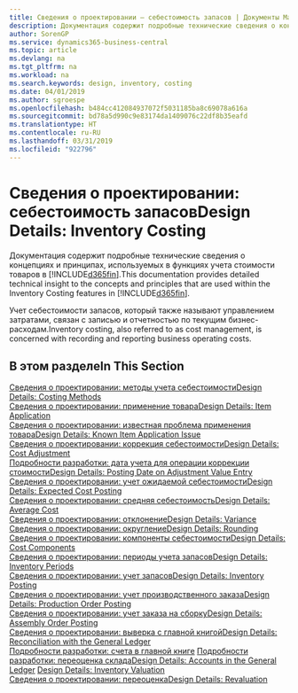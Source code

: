 ```yaml
---
title: Сведения о проектировании — себестоимость запасов | Документы Майкрософт
description: Документация содержит подробные технические сведения о концепциях и принципах, используемых в функциях учета стоимости товаров в Business Central.
author: SorenGP
ms.service: dynamics365-business-central
ms.topic: article
ms.devlang: na
ms.tgt_pltfrm: na
ms.workload: na
ms.search.keywords: design, inventory, costing
ms.date: 04/01/2019
ms.author: sgroespe
ms.openlocfilehash: b484cc412084937072f5031185ba8c69078a616a
ms.sourcegitcommit: bd78a5d990c9e83174da1409076c22df8b35eafd
ms.translationtype: HT
ms.contentlocale: ru-RU
ms.lasthandoff: 03/31/2019
ms.locfileid: "922796"
---
```

# <a name="design-details-inventory-costing"></a><span data-ttu-id="15bb3-103">Сведения о проектировании: себестоимость запасов</span><span class="sxs-lookup"><span data-stu-id="15bb3-103">Design Details: Inventory Costing</span></span>
<span data-ttu-id="15bb3-104">Документация содержит подробные технические сведения о концепциях и принципах, используемых в функциях учета стоимости товаров в [!INCLUDE[d365fin](includes/d365fin_md.md)].</span><span class="sxs-lookup"><span data-stu-id="15bb3-104">This documentation provides detailed technical insight to the concepts and principles that are used within the Inventory Costing features in [!INCLUDE[d365fin](includes/d365fin_md.md)].</span></span>  

<span data-ttu-id="15bb3-105">Учет себестоимости запасов, который также называют управлением затратами, связан с записью и отчетностью по текущим бизнес-расходам.</span><span class="sxs-lookup"><span data-stu-id="15bb3-105">Inventory costing, also referred to as cost management, is concerned with recording and reporting business operating costs.</span></span>  

## <a name="in-this-section"></a><span data-ttu-id="15bb3-106">В этом разделе</span><span class="sxs-lookup"><span data-stu-id="15bb3-106">In This Section</span></span>  
[<span data-ttu-id="15bb3-107">Сведения о проектировании: методы учета себестоимости</span><span class="sxs-lookup"><span data-stu-id="15bb3-107">Design Details: Costing Methods</span></span>](design-details-costing-methods.md)  
[<span data-ttu-id="15bb3-108">Сведения о проектировании: применение товара</span><span class="sxs-lookup"><span data-stu-id="15bb3-108">Design Details: Item Application</span></span>](design-details-item-application.md)  
[<span data-ttu-id="15bb3-109">Сведения о проектировании: известная проблема применения товара</span><span class="sxs-lookup"><span data-stu-id="15bb3-109">Design Details: Known Item Application Issue</span></span>](design-details-inventory-zero-level-open-item-ledger-entries.md)  
[<span data-ttu-id="15bb3-110">Сведения о проектировании: коррекция себестоимости</span><span class="sxs-lookup"><span data-stu-id="15bb3-110">Design Details: Cost Adjustment</span></span>](design-details-cost-adjustment.md)  
[<span data-ttu-id="15bb3-111">Подробности разработки: дата учета для операции коррекции стоимости</span><span class="sxs-lookup"><span data-stu-id="15bb3-111">Design Details: Posting Date on Adjustment Value Entry</span></span>](design-details-inventory-adjustment-value-entry-posting-date.md)  
[<span data-ttu-id="15bb3-112">Сведения о проектировании: учет ожидаемой себестоимости</span><span class="sxs-lookup"><span data-stu-id="15bb3-112">Design Details: Expected Cost Posting</span></span>](design-details-expected-cost-posting.md)  
[<span data-ttu-id="15bb3-113">Сведения о проектировании: средняя себестоимость</span><span class="sxs-lookup"><span data-stu-id="15bb3-113">Design Details: Average Cost</span></span>](design-details-average-cost.md)  
[<span data-ttu-id="15bb3-114">Сведения о проектировании: отклонение</span><span class="sxs-lookup"><span data-stu-id="15bb3-114">Design Details: Variance</span></span>](design-details-variance.md)  
[<span data-ttu-id="15bb3-115">Сведения о проектировании: округление</span><span class="sxs-lookup"><span data-stu-id="15bb3-115">Design Details: Rounding</span></span>](design-details-rounding.md)  
[<span data-ttu-id="15bb3-116">Сведения о проектировании: компоненты себестоимости</span><span class="sxs-lookup"><span data-stu-id="15bb3-116">Design Details: Cost Components</span></span>](design-details-cost-components.md)  
[<span data-ttu-id="15bb3-117">Сведения о проектировании: периоды учета запасов</span><span class="sxs-lookup"><span data-stu-id="15bb3-117">Design Details: Inventory Periods</span></span>](design-details-inventory-periods.md)  
[<span data-ttu-id="15bb3-118">Сведения о проектировании: учет запасов</span><span class="sxs-lookup"><span data-stu-id="15bb3-118">Design Details: Inventory Posting</span></span>](design-details-inventory-posting.md)  
[<span data-ttu-id="15bb3-119">Сведения о проектировании: учет производственного заказа</span><span class="sxs-lookup"><span data-stu-id="15bb3-119">Design Details: Production Order Posting</span></span>](design-details-production-order-posting.md)  
[<span data-ttu-id="15bb3-120">Сведения о проектировании: учет заказа на сборку</span><span class="sxs-lookup"><span data-stu-id="15bb3-120">Design Details: Assembly Order Posting</span></span>](design-details-assembly-order-posting.md)  
[<span data-ttu-id="15bb3-121">Сведения о проектировании: выверка с главной книгой</span><span class="sxs-lookup"><span data-stu-id="15bb3-121">Design Details: Reconciliation with the General Ledger</span></span>](design-details-reconciliation-with-the-general-ledger.md)  
<span data-ttu-id="15bb3-122">[Подробности разработки: счета в главной книге](design-details-accounts-in-the-general-ledger.md)
[Подробности разработки: переоценка склада](design-details-inventory-valuation.md)</span><span class="sxs-lookup"><span data-stu-id="15bb3-122">[Design Details: Accounts in the General Ledger](design-details-accounts-in-the-general-ledger.md)
[Design Details: Inventory Valuation](design-details-inventory-valuation.md)</span></span>  
[<span data-ttu-id="15bb3-123">Сведения о проектировании: переоценка</span><span class="sxs-lookup"><span data-stu-id="15bb3-123">Design Details: Revaluation</span></span>](design-details-revaluation.md)
